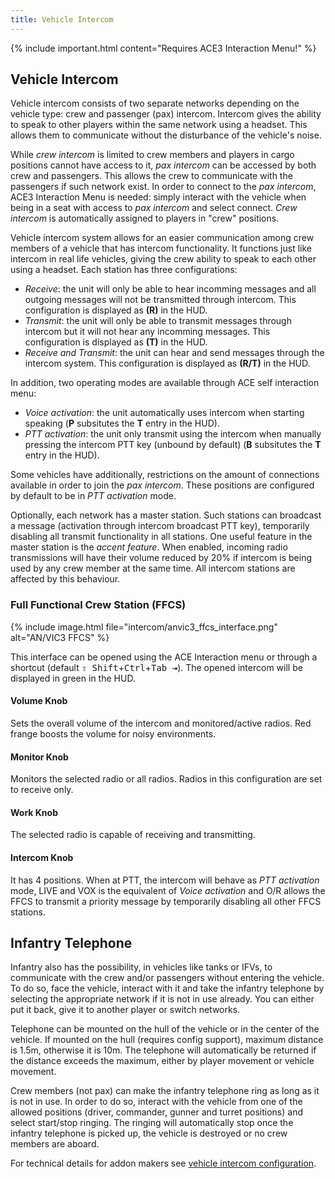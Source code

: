 ```yaml
---
title: Vehicle Intercom
---
```


{% include important.html content="Requires ACE3 Interaction Menu!" %}

## Vehicle Intercom

Vehicle intercom consists of two separate networks depending on the vehicle type: crew and passenger (pax) intercom. Intercom gives the ability to speak to other players within the same network using a headset. This allows them to communicate without the disturbance of the vehicle's noise.

While *crew intercom* is limited to crew members and players in cargo positions cannot have access to it, *pax intercom* can be accessed by both crew and passengers. This allows the crew to communicate with the passengers if such network exist. In order to connect to the *pax intercom*, ACE3 Interaction Menu is needed: simply interact with the vehicle when being in a seat with access to *pax intercom* and select connect. *Crew intercom* is automatically assigned to players in "crew" positions.

Vehicle intercom system allows for an easier communication among crew members of a vehicle that has intercom functionality. It functions just like intercom in real life vehicles, giving the crew ability to speak to each other using a headset. Each station has three configurations:

  - *Receive*: the unit will only be able to hear incomming messages and all outgoing messages will not be transmitted through intercom. This configuration is displayed as **(R)** in the HUD.
  - *Transmit*: the unit will only be able to transmit messages through intercom but it will not hear any incomming messages. This configuration is displayed as **(T)** in the HUD.
  - *Receive and Transmit*: the unit can hear and send messages through the intercom system. This configuration is displayed as **(R/T)** in the HUD.

In addition, two operating modes are available through ACE self interaction menu:

  - *Voice activation*: the unit automatically uses intercom when starting speaking (**P** subsitutes the **T** entry in the HUD).
  - *PTT activation*: the unit only transmit using the intercom when manually pressing the intercom PTT key (unbound by default) (**B** subsitutes the **T** entry in the HUD).

Some vehicles have additionally, restrictions on the amount of connections available in order to join the *pax intercom*. These positions are configured by default to be in *PTT activation* mode.

Optionally, each network has a master station. Such stations can broadcast a message (activation through intercom broadcast PTT key), temporarily disabling all transmit functionality in all stations. One useful feature in the master station is the *accent feature*. When enabled, incoming radio transmissions will have their volume reduced by 20% if intercom is being used by any crew member at the same time. All intercom stations are affected by this behaviour.

### Full Functional Crew Station (FFCS)

{% include image.html file="intercom/anvic3_ffcs_interface.png" alt="AN/VIC3 FFCS" %}

This interface can be opened using the ACE Interaction menu or through a shortcut (default <kbd>⇧&nbsp;Shift</kbd>+<kbd>Ctrl</kbd>+<kbd>Tab&nbsp;⇥</kbd>). The opened intercom will be displayed in green in the HUD.

#### Volume Knob

Sets the overall volume of the intercom and monitored/active radios. Red frange boosts the volume for noisy environments.

#### Monitor Knob

Monitors the selected radio or all radios. Radios in this configuration are set to receive only.

#### Work Knob

The selected radio is capable of receiving and transmitting.

#### Intercom Knob

It has 4 positions. When at PTT, the intercom will behave as *PTT activation* mode, LIVE and VOX is the equivalent of *Voice activation* and O/R allows the FFCS to transmit a priority message by temporarily disabling all other FFCS stations.


## Infantry Telephone

Infantry also has the possibility, in vehicles like tanks or IFVs, to communicate with the crew and/or passengers without entering the vehicle. To do so, face the vehicle, interact with it and take the infantry telephone by selecting the appropriate network if it is not in use already. You can either put it back, give it to another player or switch networks.

Telephone can be mounted on the hull of the vehicle or in the center of the vehicle. If mounted on the hull (requires config support), maximum distance is 1.5m, otherwise it is 10m. The telephone will automatically be returned if the distance exceeds the maximum, either by player movement or vehicle movement.

Crew members (not pax) can make the infantry telephone ring as long as it is not in use. In order to do so, interact with the vehicle from one of the allowed positions (driver, commander, gunner and turret positions) and select start/stop ringing. The ringing will automatically stop once the infantry telephone is picked up, the vehicle is destroyed or no crew members are aboard.

For technical details for addon makers see [vehicle intercom configuration](/wiki/frameworks/vehicle-intercom).
